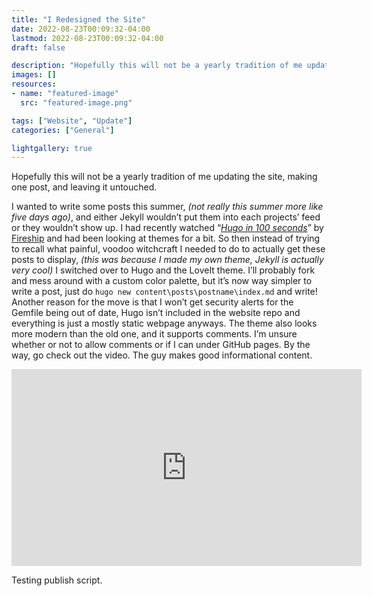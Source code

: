 ```yaml
---
title: "I Redesigned the Site"
date: 2022-08-23T00:09:32-04:00
lastmod: 2022-08-23T00:09:32-04:00
draft: false

description: "Hopefully this will not be a yearly tradition of me updating the site, making one post, and leaving it untouched."
images: []
resources:
- name: "featured-image"
  src: "featured-image.png"

tags: ["Website", "Update"]
categories: ["General"]

lightgallery: true
---
```


Hopefully this will not be a yearly tradition of me updating the site, making one post, and leaving it untouched.

<!--more-->

I wanted to write some posts this summer, _(not really this summer more like five days ago)_, and either Jekyll wouldn’t put them into each projects’ feed or they wouldn’t show up. I had recently watched “_[Hugo in 100 seconds](https://www.youtu.be/0RKpf3rK57I)_” by [Fireship](https://www.youtube.com/c/Fireship) and had been looking at themes for a bit. So then instead of trying to recall what painful, voodoo witchcraft I needed to do to actually get these posts to display, _(this was because I made my own theme, Jekyll is actually very cool)_ I switched over to Hugo and the LoveIt theme. I’ll probably fork and mess around with a custom color palette, but it’s now way simpler to write a post, just do ```hugo new content\posts\postname\index.md``` and write! Another reason for the move is that I won’t get security alerts for the Gemfile being out of date, Hugo isn’t included in the website repo and everything is just a mostly static webpage anyways. The theme also looks more modern than the old one, and it supports comments. I’m unsure whether or not to allow comments or if I can under GitHub pages. By the way, go check out the video. The guy makes good informational content.

<iframe width="560" height="315" src="https://www.youtube.com/embed/0RKpf3rK57I" title="YouTube video player" frameborder="0" allow="accelerometer; autoplay; clipboard-write; encrypted-media; gyroscope; picture-in-picture" allowfullscreen></iframe>

Testing publish script.